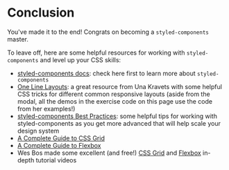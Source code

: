 # Conclusion

You've made it to the end! Congrats on becoming a `styled-components` master.

To leave off, here are some helpful resources for working with
`styled-components` and level up your CSS skills:

- [styled-components docs](https://styled-components.com/docs): check here first
  to learn more about `styled-components`
- [One Line Layouts](https://web.dev/one-line-layouts/): a great resource from
  Una Kravets with some helpful CSS tricks for different common responsive
  layouts (aside from the modal, all the demos in the exercise code on this page
  use the code from her examples!)
- [styled-components Best Practices](https://www.joshwcomeau.com/css/styled-components/):
  some helpful tips for working with styled-components as you get more advanced
  that will help scale your design system
- [A Complete Guide to CSS Grid](https://css-tricks.com/snippets/css/complete-guide-grid/)
- [A Complete Guide to Flexbox](https://css-tricks.com/snippets/css/a-guide-to-flexbox/)
- Wes Bos made some excellent (and free!) [CSS Grid](https://cssgrid.io/) and
  [Flexbox](https://flexbox.io/) in-depth tutorial videos
